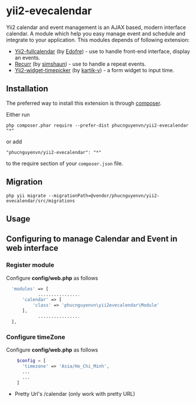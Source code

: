 # yii2-evecalendar

Yii2 calendar and event management is an AJAX based, modern interface calendar. A module which help you easy manage event and schedule and integrate to your application. This modules depends of following extension:

* [Yii2-fullcalendar](https://github.com/Edofre/yii2-fullcalendar) (by [Edofre](https://github.com/Edofre)) - use to handle front-end interface, display an events.
* [Recurr](https://github.com/simshaun/recurr) (by [simshaun](https://github.com/simshaun)) - use to handle a repeat events.
* [Yii2-widget-timepicker](https://github.com/kartik-v/yii2-widget-timepicker) (by [kartik-v](https://github.com/kartik-v)) - a form widget to input time.


Installation
------------

The preferred way to install this extension is through [composer](http://getcomposer.org/download/).

Either run

```
php composer.phar require --prefer-dist phucnguyenvn/yii2-evecalendar "*"
```

or add

```
"phucnguyenvn/yii2-evecalendar": "*"
```

to the require section of your `composer.json` file.

Migration
------------

```
php yii migrate --migrationPath=@vendor/phucnguyenvn/yii2-evecalendar/src/migrations
```

Usage
------------

## Configuring to manage Calendar and Event in web interface

### Register module
Configure **config/web.php** as follows

```php
  'modules' => [
            ................
      'calendar' => [
          'class' => 'phucnguyenvn\yii2evecalendar\Module'
      ],
            ................
  ],
```

### Configure timeZone
Configure **config/web.php** as follows

```php
    $config = [
      'timezone' => 'Asia/Ho_Chi_Minh',
      ...
      ...
    ]
```

* Pretty Url's /calendar (only work with pretty URL)
